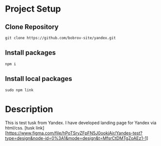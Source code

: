 # Project Setup

## Clone Repository
    git clone https://github.com/bobrov-site/yandex.git
## Install packages
    npm i
## Install local packages
    sudo npm link
# Description

This is test tusk from Yandex. I have developed landing page for Yandex via html/css. [tusk link][https://www.figma.com/file/hPoTSryZFpFN5J0ookjAir/Yandes-test?type=design&node-id=0%3A1&mode=design&t=MfsrCtDMTgZoAEz1-1]